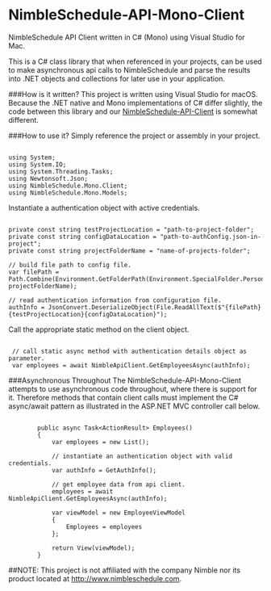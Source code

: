 # NimbleSchedule-API-Mono-Client
NimbleSchedule API Client written in C# (Mono) using Visual Studio for Mac.

This is a C# class library that when referenced in your projects, can be used to make asynchronous api calls to NimbleSchedule
and parse the results into .NET objects and collections for later use in your application.

###How is it written?
This project is written using Visual Studio for macOS. Because the .NET native and Mono implementations of C#
differ slightly, the code between this library and our
<a href="https://github.com/xnodeoncode/NimbleSchedule-API-Client" target="_blank">NimbleSchedule-API-Client</a>
is somewhat different.

###How to use it?
Simply reference the project or assembly in your project.
<pre><code>
using System;
using System.IO;
using System.Threading.Tasks;
using Newtonsoft.Json;
using NimbleSchedule.Mono.Client;
using NimbleSchedule.Mono.Models;
</code></pre>

Instantiate a authentication object with active credentials.
<pre><code>
private const string testProjectLocation = "path-to-project-folder";
private const string configDataLocation = "path-to-authConfig.json-in-project";
private const string projectFolderName = "name-of-projects-folder";

// build file path to config file.
var filePath = Path.Combine(Environment.GetFolderPath(Environment.SpecialFolder.Personal), projectFolderName);

// read authentication information from configuration file.
authInfo = JsonConvert.DeserializeObject<AuthInfo>(File.ReadAllText($"{filePath}{testProjectLocation}{configDataLocation}");
</code></pre>

Call the appropriate static method on the client object.
<pre><code>
 // call static async method with authentication details object as parameter.
 var employees = await NimbleApiClient.GetEmployeesAsync(authInfo);
</code></pre>

###Asynchronous Throughout
The NimbleSchedule-API-Mono-Client attempts to use asynchronous code throughout, where there is support for it. Therefore
methods that contain client calls must implement the C# async/await pattern as illustrated in the ASP.NET MVC controller
call below.
<pre><code>
        public async Task&lt;ActionResult&gt; Employees()
        {
            var employees = new List<Employee>();
            
            // instantiate an authentication object with valid credentials.
            var authInfo = GetAuthInfo();

            // get employee data from api client.
            employees = await NimbleApiClient.GetEmployeesAsync(authInfo);

            var viewModel = new EmployeeViewModel
            {
                Employees = employees
            };

            return View(viewModel);
        }
</code></pre>

##NOTE: This project is not affiliated with the company Nimble nor its product located at http://www.nimbleschedule.com.


